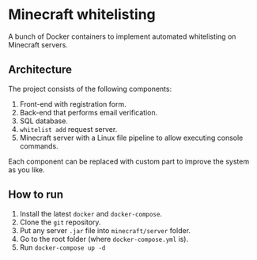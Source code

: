 # Minecraft whitelisting

A bunch of Docker containers to implement automated whitelisting on Minecraft servers.

## Architecture

The project consists of the following components:
1. Front-end with registration form.
2. Back-end that performs email verification.
3. SQL database.
4. `whitelist add` request server.
5. Minecraft server with a Linux file pipeline to allow executing console commands.

Each component can be replaced with custom part to improve the system as you like.

## How to run

1. Install the latest `docker` and `docker-compose`.
2. Clone the `git` repository.
3. Put any server `.jar` file into `minecraft/server` folder.
4. Go to the root folder (where `docker-compose.yml` is).
5. Run `docker-compose up -d`
